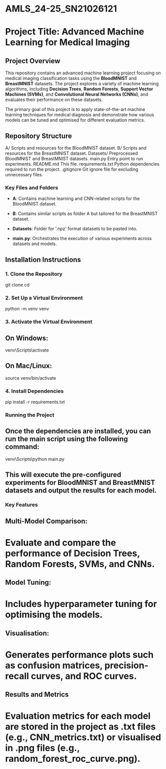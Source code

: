 # AMLS_24-25_SN21026121
# Project Title: Advanced Machine Learning for Medical Imaging

## Project Overview

This repository contains an advanced machine learning project focusing on medical imaging classification tasks using the **BloodMNIST** and **BreastMNIST** datasets. The project explores a variety of machine learning algorithms, including **Decision Trees**, **Random Forests**, **Support Vector Machines (SVMs)**, and **Convolutional Neural Networks (CNNs)**, and evaluates their performance on these datasets. 

The primary goal of this project is to apply state-of-the-art machine learning techniques for medical diagnosis and demonstrate how various models can be tuned and optimised for different evaluation metrics.

## Repository Structure

A/
Scripts and resources for the BloodMNIST dataset.
B/
Scripts and resources for the BreastMNIST dataset.
Datasets/
Preprocessed BloodMNIST and BreastMNIST datasets.
main.py
Entry point to run experiments.
README.md
This file.
requirements.txt
Python dependencies required to run the project.
.gitignore
Git ignore file for excluding unnecessary files.

### Key Files and Folders

- **A**: Contains machine learning and CNN-related scripts for the BloodMNIST dataset.

- **B**: Contains similar scripts as folder A but tailored for the BreastMNIST dataset.

- **Datasets**: Folder for '.npz' format datasets to be pasted into.

- **main.py**: Orchestrates the execution of various experiments across datasets and models.

## Installation Instructions

### 1. Clone the Repository
git clone <repository-url>
cd <repository-folder>

### 2. Set Up a Virtual Environment
python -m venv venv

### 3. Activate the Virtual Environment
## On Windows:
venv\Scripts\activate

## On Mac/Linux:
source venv/bin/activate

### 4. Install Dependencies
pip install -r requirements.txt
### Running the Project
## Once the dependencies are installed, you can run the main script using the following command:
venv\Scripts\python main.py

## This will execute the pre-configured experiments for BloodMNIST and BreastMNIST datasets and output the results for each model.

### Key Features
## Multi-Model Comparison:
# Evaluate and compare the performance of Decision Trees, Random Forests, SVMs, and CNNs.
## Model Tuning:
# Includes hyperparameter tuning for optimising the models.
## Visualisation:
# Generates performance plots such as confusion matrices, precision-recall curves, and ROC curves.
## Results and Metrics
# Evaluation metrics for each model are stored in the project as .txt files (e.g., CNN_metrics.txt) or visualised in .png files (e.g., random_forest_roc_curve.png).